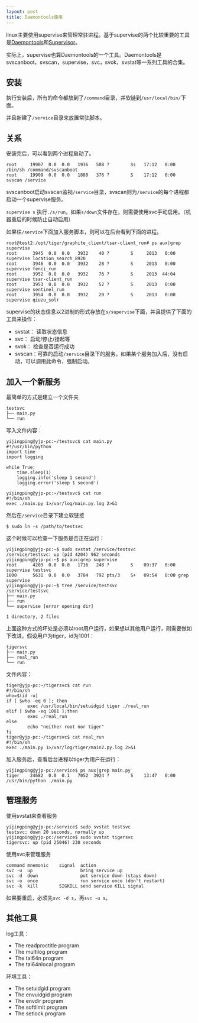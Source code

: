 ```yaml
---
layout: post
title: Daemontools使用 
---
```


linux主要使用supervise来管理常驻进程。基于supervise的两个比较重要的工具是[Daemontools]和[Supervisor]。

实际上，supervise也算Daemontools的一个工具。Daemontools是svscanboot，svscan，supervise，svc，svok，svstat等一系列工具的合集。

[Daemontools]: http://cr.yp.to/daemontools.html 
[Supervisor]: http://supervisord.org


安装
----
执行安装后，所有的命令都放到了`/command`目录，并软链到`/usr/local/bin/`下面。

并且新建了`/service`目录来放置常驻脚本。


关系
----
安装完后，可以看到两个进程启动了。

    root     19907  0.0  0.0   1936   508 ?        Ss   17:12   0:00 /bin/sh /command/svscanboot
    root     19909  0.0  0.0   1880   376 ?        S    17:12   0:00 svscan /service

svscanboot启动svscan监视`/service`目录，svscan则为`/service`的每个进程都启动一个supervise服务。

`supervise s` 执行`./s/run`，如果`s/down`文件存在，则需要使用svc手动启用。（机器重启的时候防止自动启用）

如果往`/service`下面加入服务脚本，则可以在后台看到下面的进程。

    root@test2:/opt/tiger/graphite_client/tsar-client_run# ps aux|grep supervise
    root      3945  0.0  0.0   3932    40 ?        S     2013   0:00 supervise location_search_8920
    root      3946  0.0  0.0   3932    28 ?        S     2013   0:00 supervise fenci_run
    root      3952  0.0  0.0   3932    76 ?        S     2013  44:04 supervise tsar-client_run
    root      3953  0.0  0.0   3932    52 ?        S     2013   0:00 supervise sentinel_run
    root      3954  0.0  0.0   3932    20 ?        S     2013   0:00 supervise qiuzu_solr

supervise的状态信息以2进制的形式存放在`s/supervise`下面，并且提供了下面的工具来操作：

* svstat： 读取状态信息
* svc： 启动/停止/挂起等
* svok： 检查是否运行成功
* svscan：可靠的启动`/service`目录下的服务。如果某个服务加入后，没有启动，可以调用此命令，强制启动。 

加入一个新服务
--------------
最简单的方式是建立一个文件夹

    testsvc
    ├── main.py
    └── run

写入文件内容：
    
    yijingping@yjp-pc:~/testsvc$ cat main.py 
    #!/usr/bin/python
    import time
    import logging
    
    while True:
        time.sleep(1)
        logging.info('sleep 1 second')
        logging.error('sleep 1 second')

    yijingping@yjp-pc:~/testsvc$ cat run
    #!/bin/sh
    exec ./main.py 1>/var/log/main.py.log 2>&1

然后在`/service`目录下建立软链接

    $ sudo ln -s /path/to/testsvc

这个时候可以检查一下服务是否正在运行：

    yijingping@yjp-pc:~$ sudo svstat /service/testsvc
    /service/testsvc: up (pid 4204) 962 seconds
    yijingping@yjp-pc:~$ ps aux|grep supervise
    root      4203  0.0  0.0   1716   248 ?        S    09:37   0:00 supervise testsvc
    1000      5631  0.0  0.0   3784   792 pts/3    S+   09:54   0:00 grep supervise
    yijingping@yjp-pc:~$ tree /service/testsvc
    /service/testsvc
    ├── main.py
    ├── run
    └── supervise [error opening dir]
    
    1 directory, 2 files

上面这种方式的坏处是必须以root用户运行，如果想以其他用户运行，则需要做如下改进，假设用户为tiger，id为1001：

    tigersvc
    ├── main.py
    ├── real_run
    └── run

文件内容：

    tiger@yjp-pc:~/tigersvc$ cat run
    #!/bin/sh
    who=$(id -u)
    if [ $who -eq 0 ]; then
            exec /usr/local/bin/setuidgid tiger ./real_run
    elif [ $who -eq 1001 ];then
            exec ./real_run
    else
            echo "neither root nor tiger"
    fi
    tiger@yjp-pc:~/tigersvc$ cat real_run 
    #!/bin/sh
    exec ./main.py 1>/var/log/tiger/main2.py.log 2>&1

加入服务后，查看后台进程以tiger为用户在运行：

    yijingping@yjp-pc:/service$ ps aux|grep main.py
    tiger    24682  0.0  0.1   7052  3924 ?        S    13:47   0:00 /usr/bin/python ./main.py

管理服务
-------
使用svstat来查看服务

    yijingping@yjp-pc:/service$ sudo svstat testsvc
    testsvc: down 20 seconds, normally up
    yijingping@yjp-pc:/service$ sudo svstat tigersvc
    tigersvc: up (pid 25046) 230 seconds

使用svc来管理服务

    command mnemonic    signal  action
    svc -u  up                  bring service up
    svc -d  down                put service down (stays down)
    svc -o  once                run service once (don't restart)
    svc -k  kill        SIGKILL send service KILL signal

如果要重启，必须先`svc -d s`，再`svc -u s`。

其他工具
--------
log工具：

* The readproctitle program 
* The multilog program 
* The tai64n program 
* The tai64nlocal program

环境工具：

* The setuidgid program 
* The envuidgid program 
* The envdir program 
* The softlimit program 
* The setlock program
